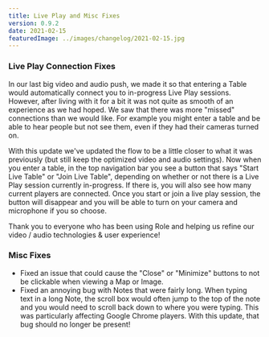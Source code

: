 ```yaml
---
title: Live Play and Misc Fixes
version: 0.9.2
date: 2021-02-15
featuredImage: ../images/changelog/2021-02-15.jpg
---
```


### Live Play Connection Fixes

In our last big video and audio push, we made it so that entering a Table would automatically connect you to in-progress Live Play sessions. However, after living with it for a bit it was not quite as smooth of an experience as we had hoped. We saw that there was more "missed" connections than we would like. For example you might enter a table and be able to hear people but not see them, even if they had their cameras turned on.

With this update we've updated the flow to be a little closer to what it was previously (but still keep the optimized video and audio settings). Now when you enter a table, in the top navigation bar you see a button that says "Start Live Table" or "Join Live Table", depending on whether or not there is a Live Play session currently in-progress. If there is, you will also see how many current players are connected. Once you start or join a live play session, the button will disappear and you will be able to turn on your camera and microphone if you so choose.

Thank you to everyone who has been using Role and helping us refine our video / audio technologies & user experience!

### Misc Fixes

- Fixed an issue that could cause the "Close" or "Minimize" buttons to not be clickable when viewing a Map or Image.
- Fixed an annoying bug with Notes that were fairly long. When typing text in a long Note, the scroll box would often jump to the top of the note and you would need to scroll back down to where you were typing. This was particularly affecting Google Chrome players. With this update, that bug should no longer be present!
